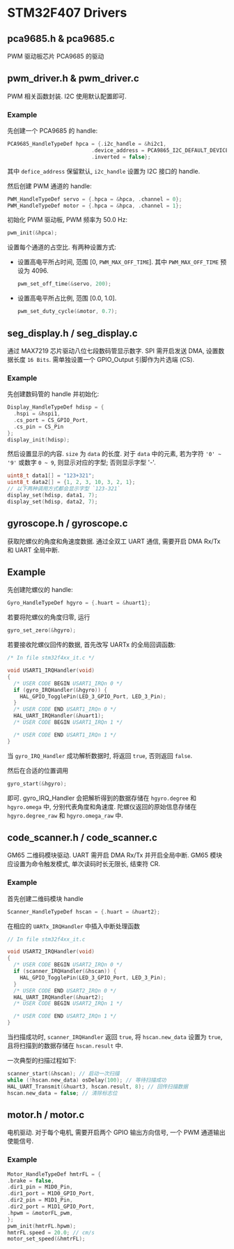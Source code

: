 # STM32F407 Drivers

## pca9685.h & pca9685.c

PWM 驱动板芯片 PCA9685 的驱动

## pwm_driver.h & pwm_driver.c

PWM 相关函数封装. I2C 使用默认配置即可.

### Example

先创建一个 PCA9685 的 handle:

```c
PCA9685_HandleTypeDef hpca = {.i2c_handle = &hi2c1,
                           .device_address = PCA9865_I2C_DEFAULT_DEVICE_ADDRESS,
                           .inverted = false};
```

其中 `defice_address` 保留默认, `i2c_handle` 设置为 I2C 接口的 handle.

然后创建 PWM 通道的 handle:

```c
PWM_HandleTypeDef servo = {.hpca = &hpca, .channel = 0};
PWM_HandleTypeDef motor = {.hpca = &hpca, .channel = 1};
```

初始化 PWM 驱动板, PWM 频率为 50.0 Hz:

```c
pwm_init(&hpca);
```

设置每个通道的占空比. 有两种设置方式:

- 设置高电平所占时间, 范围 [0, `PWM_MAX_OFF_TIME`]. 其中 `PWM_MAX_OFF_TIME` 预设为 4096.
  ```c
  pwm_set_off_time(&servo, 200);
  ```
- 设置高电平所占比例, 范围 [0.0, 1.0].
  ```c
  pwm_set_duty_cycle(&motor, 0.7);
  ```

## seg_display.h / seg_display.c

通过 MAX7219 芯片驱动八位七段数码管显示数字. SPI 需开启发送 DMA, 设置数据长度 `16 Bits`. 需单独设置一个 GPIO_Output 引脚作为片选端 (CS).

### Example

先创建数码管的 handle 并初始化:

```c
Display_HandleTypeDef hdisp = {
  .hspi = &hspi1,
  .cs_port = CS_GPIO_Port,
  .cs_pin = CS_Pin
};
display_init(hdisp);
```

然后设置显示的内容. `size` 为 `data` 的长度. 对于 `data` 中的元素, 若为字符 `'0' ~ '9'` 或数字 `0 ~ 9`, 则显示对应的字型; 否则显示字型 '-'.

```c
uint8_t data1[] = "123+321";
uint8_t data2[] = {1, 2, 3, 10, 3, 2, 1};
// 以下两种调用方式都会显示字型 `123-321`
display_set(hdisp, data1, 7);
display_set(hdisp, data2, 7);
```

## gyroscope.h / gyroscope.c

获取陀螺仪的角度和角速度数据. 通过全双工 UART 通信, 需要开启 DMA Rx/Tx 和 UART 全局中断.

## Example

先创建陀螺仪的 handle:

```c
Gyro_HandleTypeDef hgyro = {.huart = &huart1};
```

若要将陀螺仪的角度归零, 运行

```c
gyro_set_zero(&hgyro);
```

若要接收陀螺仪回传的数据, 首先改写 UARTx 的全局回调函数:

```c
/* In file stm32f4xx_it.c */

void USART1_IRQHandler(void)
{
  /* USER CODE BEGIN USART1_IRQn 0 */
  if (gyro_IRQHandler(&hgyro)) {
    HAL_GPIO_TogglePin(LED_3_GPIO_Port, LED_3_Pin);
  }
  /* USER CODE END USART1_IRQn 0 */
  HAL_UART_IRQHandler(&huart1);
  /* USER CODE BEGIN USART1_IRQn 1 */

  /* USER CODE END USART1_IRQn 1 */
}
```

当 `gyro_IRQ_Handler` 成功解析数据时, 将返回 `true`, 否则返回 `false`.

然后在合适的位置调用

```c
gyro_start(&hgyro);
```

即可. gyro_IRQ_Handler 会把解析得到的数据存储在 `hgyro.degree` 和 `hgyro.omega` 中, 分别代表角度和角速度. 陀螺仪返回的原始信息存储在 `hgyro.degree_raw` 和 `hgyro.omega_raw` 中.

## code_scanner.h / code_scanner.c

GM65 二维码模块驱动. UART 需开启 DMA Rx/Tx 并开启全局中断.
GM65 模块应设置为命令触发模式, 单次读码时长无限长, 结束符 CR.

### Example

首先创建二维码模块 handle

```c
Scanner_HandleTypeDef hscan = {.huart = &huart2};
```

在相应的 `UARTx_IRQHandler` 中插入中断处理函数

```c
// In file stm32f4xx_it.c

void USART2_IRQHandler(void)
{
  /* USER CODE BEGIN USART2_IRQn 0 */
  if (scanner_IRQHandler(&hscan)) {
    HAL_GPIO_TogglePin(LED_3_GPIO_Port, LED_3_Pin);
  }
  /* USER CODE END USART2_IRQn 0 */
  HAL_UART_IRQHandler(&huart2);
  /* USER CODE BEGIN USART2_IRQn 1 */

  /* USER CODE END USART2_IRQn 1 */
}
```

当扫描成功时, `scanner_IRQHandler` 返回 `true`, 将 `hscan.new_data` 设置为 `true`, 且将扫描到的数据存储在 `hscan.result` 中.

一次典型的扫描过程如下:

```c
scanner_start(&hscan); // 启动一次扫描
while (!hscan.new_data) osDelay(100); // 等待扫描成功
HAL_UART_Transmit(&huart3, hscan.result, 8); // 回传扫描数据
hscan.new_data = false; // 清除标志位
```

## motor.h / motor.c

电机驱动. 对于每个电机, 需要开启两个 GPIO 输出方向信号, 一个 PWM 通道输出使能信号.

### Example

```c
Motor_HandleTypeDef hmtrFL = {
.brake = false,
.dir1_pin = M1D0_Pin,
.dir1_port = M1D0_GPIO_Port,
.dir2_pin = M1D1_Pin,
.dir2_port = M1D1_GPIO_Port,
.hpwm = &motorFL_pwm,
};
pwm_init(hmtrFL.hpwm);
hmtrFL.speed = 20.0; // cm/s
motor_set_speed(&hmtrFL);
```
